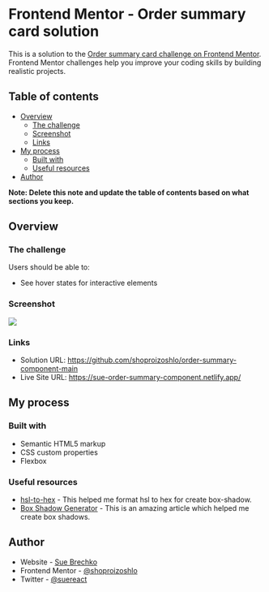 # Frontend Mentor - Order summary card solution

This is a solution to the [Order summary card challenge on Frontend Mentor](https://www.frontendmentor.io/challenges/order-summary-component-QlPmajDUj). Frontend Mentor challenges help you improve your coding skills by building realistic projects.

## Table of contents

- [Overview](#overview)
  - [The challenge](#the-challenge)
  - [Screenshot](#screenshot)
  - [Links](#links)
- [My process](#my-process)
  - [Built with](#built-with)
  - [Useful resources](#useful-resources)
- [Author](#author)

**Note: Delete this note and update the table of contents based on what sections you keep.**

## Overview

### The challenge

Users should be able to:

- See hover states for interactive elements

### Screenshot

![](./screenshot.jpg)

### Links

- Solution URL: https://github.com/shoproizoshlo/order-summary-component-main
- Live Site URL: https://sue-order-summary-component.netlify.app/

## My process

### Built with

- Semantic HTML5 markup
- CSS custom properties
- Flexbox

### Useful resources

- [hsl-to-hex](https://htmlcolors.com/hsl-to-hex) - This helped me format hsl to hex for create box-shadow.
- [Box Shadow Generator](https://generators.shecodes.io/css-box-shadow-generator) - This is an amazing article which helped me create box shadows.

## Author

- Website - [Sue Brechko](https://sue-brechko-front-end-dev.netlify.app/)
- Frontend Mentor - [@shoproizoshlo](https://www.frontendmentor.io/profile/shoproizoshlo)
- Twitter - [@suereact](https://www.twitter.com/suereact)
